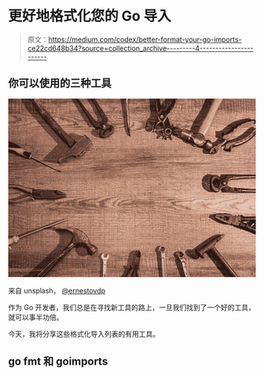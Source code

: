 # 更好地格式化您的 Go 导入

> 原文：<https://medium.com/codex/better-format-your-go-imports-ce22cd648b34?source=collection_archive---------4----------------------->

## 你可以使用的三种工具

![](img/1b058efdaa04da7a8e624598c089d2d9.png)

来自 unsplash， [@ernestovdp](https://unsplash.com/photos/YQaKRznyNeM)

作为 Go 开发者，我们总是在寻找新工具的路上，一旦我们找到了一个好的工具，就可以事半功倍。

今天，我将分享这些格式化导入列表的有用工具。

## go fmt 和 goimports